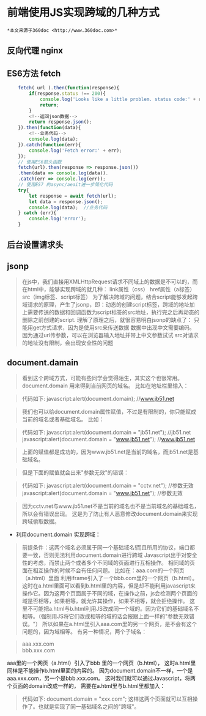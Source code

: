 # 前端使用JS实现跨域的几种方式

    *本文来源于360doc <http://www.360doc.com>*

## 反向代理 nginx

## ES6方法 fetch

```js
    fetch( url ).then(function(response){
        if(response.status !== 200){
            console.log('Looks like a little problem. status code:' + response.status);
            return;
        }
        <!--返回json数据-->
        return response.json(); 
    }).then(function(data){
        <!--业务代码-->
        console.log(data);
    }).catch(function(err){
        console.log('Fetch error:' + err);
    });
    // 使用ES6箭头函数
    fetch(url).then(response => response.json())
    .then(data => console.log(data)).
    .catch(err => console.log(err));
    // 使用ES7 的async/aeait进一步简化代码
    try{
        let response = await fetch(url);
        let data = response.json();
        console.log(data);  //业务代码
    } catch (err){
        console.log('error');
    }
```

## 后台设置请求头

## jsonp

>在js中，我们直接用XMLHttpRequest请求不同域上的数据是不可以的，而在html中，能够实现跨域的就几种：
>link属性（css）
>href属性（a标签）
>src（img标签、script标签）
>为了解决跨域的问题，结合script能够发起跨域请求的原理，产生了jsonp，即：动态的创建script标签，跨域的地址加上需要传送的数据和回调函数为script标签的src地址，执行完之后再动态的删除之前创建的script.
>理解了原理之后，就很容易明白jsonp的缺点了：
>只能用get方式请求，因为是使用src来传送数据
>数据中出现中文需要编码。因为通过url传参数，可以在浏览器输入地址并带上中文参数试试
>src对请求的地址没有限制，会出现安全性的问题

## document.damain

>看到这个跨域方式，可能有些同学会觉得陌生，其实这个也很常用。
>document.domain
>用来得到当前网页的域名。
>比如在地址栏里输入：

>代码如下:
>javascript:alert(document.domain); //www.jb51.net

>我们也可以给document.domain属性赋值，不过是有限制的，你只能赋成当前的域名或者基础域名。
比如：

>代码如下:
>javascript:alert(document.domain = "jb51.net"); //jb51.net
>javascript:alert(document.domain = "www.jb51.net"); //www.jb51.net

>上面的赋值都是成功的，因为www.jb51.net是当前的域名，而jb51.net是基础域名。

>但是下面的赋值就会出来"参数无效"的错误：

>代码如下:
>javascript:alert(document.domain = "cctv.net"); //参数无效
>javascript:alert(document.domain = "www.jb51.net"); //参数无效

>因为cctv.net与www.jb51.net不是当前的域名也不是当前域名的基础域名，所以会有错误出现。
>这是为了防止有人恶意修改document.domain来实现跨域偷取数据。

-    利用document.domain 实现跨域：
>前提条件：这两个域名必须属于同一个基础域名!而且所用的协议，端口都要一致，否则无法利用document.domain进行跨域
Javascript出于对安全性的考虑，而禁止两个或者多个不同域的页面进行互相操作。
相同域的页面在相互操作的时候不会有任何问题。
比如在：aaa.com的一个网页（a.html）里面 利用iframe引入了一个bbb.com里的一个网页（b.html）。
这时在a.html里面可以看到b.html里的内容，但是却不能利用javascript来操作它。因为这两个页面属于不同的域，在操作之前，js会检测两个页面的域是否相等，如果相等，就允许其操作，如果不相等，就会拒绝操作。
这里不可能把a.html与b.html利用JS改成同一个域的。因为它们的基础域名不相等。（强制用JS将它们改成相等的域的话会报跟上面一样的"参数无效错误。"）
所以如果在a.html里引入aaa.com里的另一个网页，是不会有这个问题的，因为域相等。
有另一种情况，两个子域名：

>aaa.xxx.com <br>
>bbb.xxx.com

aaa里的一个网页（a.html）引入了bbb 里的一个网页（b.html），
这时a.html里同样是不能操作b.html里面的内容的。
因为document.domain不一样，一个是aaa.xxx.com，另一个是bbb.xxx.com。
这时我们就可以通过Javascript，将两个页面的domain改成一样的，
需要在a.html里与b.html里都加入：
>代码如下:
document.domain = "xxx.com";
这样这两个页面就可以互相操作了。也就是实现了同一基础域名之间的"跨域"。